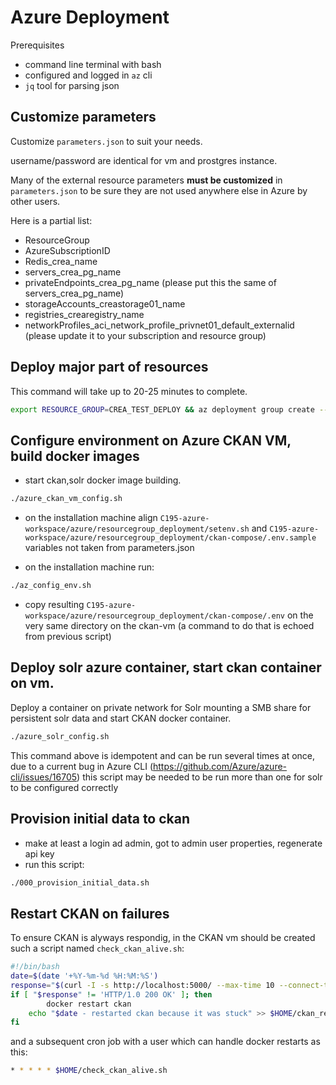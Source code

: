 # Azure Deployment

Prerequisites

- command line terminal with bash
- configured and logged in `az` cli
- `jq` tool for parsing json

## Customize parameters

Customize `parameters.json` to suit your needs.

username/password are identical for vm and prostgres instance.

Many of the external resource parameters **must be customized** in `parameters.json` to be sure they are not used anywhere else in Azure by other users.

Here is a partial list:

- ResourceGroup
- AzureSubscriptionID
- Redis_crea_name
- servers_crea_pg_name
- privateEndpoints_crea_pg_name (please put this the same of servers_crea_pg_name)
- storageAccounts_creastorage01_name
- registries_crearegistry_name
- networkProfiles_aci_network_profile_privnet01_default_externalid (please update it to your subscription and resource group)

## Deploy major part of resources

This command will take up to 20-25 minutes to complete.

```bash
export RESOURCE_GROUP=CREA_TEST_DEPLOY && az deployment group create --resource-group $RESOURCE_GROUP --template-file ./001_deployment.json --parameters @./parameters.json --mode Incremental --confirm-with-what-if
```

## Configure environment on Azure CKAN VM, build docker images

- start ckan,solr docker image building.

```bash
./azure_ckan_vm_config.sh
```

- on the installation machine align `C195-azure-workspace/azure/resourcegroup_deployment/setenv.sh` and `C195-azure-workspace/azure/resourcegroup_deployment/ckan-compose/.env.sample` variables not taken from parameters.json

- on the installation machine run:

```bash
./az_config_env.sh
```

- copy resulting `C195-azure-workspace/azure/resourcegroup_deployment/ckan-compose/.env` on the very same 
  directory on the ckan-vm (a command to do that is echoed from previous script)

## Deploy solr azure container, start ckan container on vm.

Deploy a container on private network for Solr mounting a SMB share for persistent solr data and start CKAN docker container.

```bash
./azure_solr_config.sh
```

This command above is idempotent and can be run several times at once, due to a current bug in Azure CLI 
(https://github.com/Azure/azure-cli/issues/16705) this script may be needed to be run more than one for 
solr to be configured correctly

## Provision initial data to ckan

- make at least a login ad admin, got to admin user properties, regenerate api key
- run this script:

```bash
./000_provision_initial_data.sh
```

## Restart CKAN on failures

To ensure CKAN is alyways respondig, in the CKAN vm should be created such a script named `check_ckan_alive.sh`:

```bash
#!/bin/bash
date=$(date '+%Y-%m-%d %H:%M:%S')
response="$(curl -I -s http://localhost:5000/ --max-time 10 --connect-timeout 10 | head -1 | tr -d '\r')"
if [ "$response" != 'HTTP/1.0 200 OK' ]; then 
        docker restart ckan
	echo "$date - restarted ckan because it was stuck" >> $HOME/ckan_restart_log
fi
```

and a subsequent cron job with a user which can handle docker restarts as this:

```bash
* * * * * $HOME/check_ckan_alive.sh
```